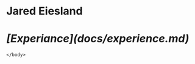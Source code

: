 # Jared Eiesland
<html>
  <Body>
    <h1><i>[Experiance](docs/experience.md)</i></h1>
     
    </body>
  </html>
